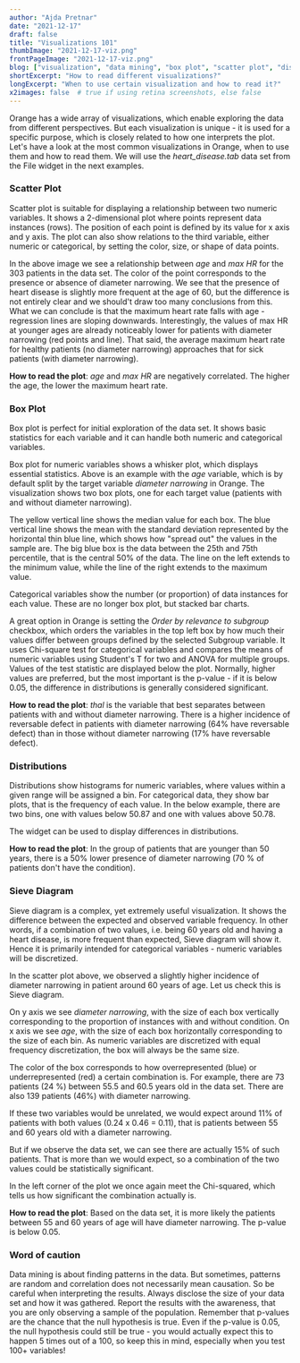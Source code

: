 ```yaml
---
author: "Ajda Pretnar"
date: "2021-12-17"
draft: false
title: "Visualizations 101"
thumbImage: "2021-12-17-viz.png"
frontPageImage: "2021-12-17-viz.png"
blog: ["visualization", "data mining", "box plot", "scatter plot", "distributions"]
shortExcerpt: "How to read different visualizations?"
longExcerpt: "When to use certain visualization and how to read it?"
x2images: false  # true if using retina screenshots, else false
---
```


Orange has a wide array of visualizations, which enable exploring the data from different perspectives. But each visualization is unique - it is used for a specific purpose, which is closely related to how one interprets the plot. Let's have a look at the most common visualizations in Orange, when to use them and how to read them. We will use the *heart_disease.tab* data set from the File widget in the next examples.

### Scatter Plot

Scatter plot is suitable for displaying a relationship between two numeric variables. It shows a 2-dimensional plot where points represent data instances (rows). The position of each point is defined by its value for x axis and y axis. The plot can also show relations to the third variable, either numeric or categorical, by setting the color, size, or shape of data points.

<WindowScreenshot src="2021-12-17-scatter-plot.png" />

In the above image we see a relationship between *age* and *max HR* for the 303 patients in the data set. The color of the point corresponds to the presence or absence of diameter narrowing. We see that the presence of heart disease is slightly more frequent at the age of 60, but the difference is not entirely clear and we should't draw too many conclusions from this. What we can conclude is that the maximum heart rate falls with age - regression lines are sloping downwards. Interestingly, the values of max HR at younger ages are already noticeably lower for patients with diameter narrowing (red points and line). That said, the average maximum heart rate for healthy patients (no diameter narrowing) approaches that for sick patients (with diameter narrowing).

**How to read the plot**: *age* and *max HR* are negatively correlated. The higher the age, the lower the maximum heart rate.

### Box Plot

Box plot is perfect for initial exploration of the data set. It shows basic statistics for each variable and it can handle both numeric and categorical variables.

<WindowScreenshot src="2021-12-17-box-plot-num2.png" />

Box plot for numeric variables shows a whisker plot, which displays essential statistics. Above is an example with the *age* variable, which is by default split by the target variable *diameter narrowing* in Orange. The visualization shows two box plots, one for each target value (patients with and without diameter narrowing).

The yellow vertical line shows the median value for each box. The blue vertical line shows the mean with the standard deviation represented by the horizontal thin blue line, which shows how "spread out" the values in the sample are. The big blue box is the data between the 25th and 75th percentile, that is the central 50% of the data. The line on the left extends to the minimum value, while the line of the right extends to the maximum value.

<WindowScreenshot src="2021-12-17-box-plot-cat.png" />

Categorical variables show the number (or proportion) of data instances for each value. These are no longer box plot, but stacked bar charts.

A great option in Orange is setting the *Order by relevance to subgroup* checkbox, which orders the variables in the top left box by how much their values differ between groups defined by the selected Subgroup variable. It uses Chi-square test for categorical variables and compares the means of numeric variables using Student's T for two and ANOVA for multiple groups. Values of the test statistic are displayed below the plot. Normally, higher values are preferred, but the most important is the p-value - if it is below 0.05, the difference in distributions is generally considered significant.

**How to read the plot**: *thal* is the variable that best separates between patients with and without diameter narrowing. There is a higher incidence of reversable defect in patients with diameter narrowing (64% have reversable defect) than in those without diameter narrowing (17% have reversable defect).

### Distributions

Distributions show histograms for numeric variables, where values within a given range will be assigned a bin. For categorical data, they show bar plots, that is the frequency of each value. In the below example, there are two bins, one with values below 50.87 and one with values above 50.78.

<WindowScreenshot src="2021-12-17-distributions.png" />

The widget can be used to display differences in distributions.

**How to read the plot**: In the group of patients that are younger than 50 years, there is a 50% lower presence of diameter narrowing (70 % of patients don't have the condition).

### Sieve Diagram

Sieve diagram is a complex, yet extremely useful visualization. It shows the difference between the expected and observed variable frequency. In other words, if a combination of two values, i.e. being 60 years old and having a heart disease, is more frequent than expected, Sieve diagram will show it. Hence it is primarily intended for categorical variables - numeric variables will be discretized.

<WindowScreenshot src="2021-12-17-sieve.png" />

In the scatter plot above, we observed a slightly higher incidence of diameter narrowing in patient around 60 years of age. Let us check this is Sieve diagram.

On y axis we see *diameter narrowing*, with the size of each box vertically corresponding to the proportion of instances with and without condition. On x axis we see *age*, with the size of each box horizontally corresponding to the size of each bin. As numeric variables are discretized with equal frequency discretization, the box will always be the same size.

The color of the box corresponds to how overrepresented (blue) or underrepresented (red) a certain combination is. For example, there are 73 patients (24 %) between 55.5 and 60.5 years old in the data set. There are also 139 patients (46%) with diameter narrowing.

If these two variables would be unrelated, we would expect around 11% of patients with both values (0.24 x 0.46 = 0.11), that is patients between 55 and 60 years old with a diameter narrowing.

But if we observe the data set, we can see there are actually 15% of such patients. That is more than we would expect, so a combination of the two values could be statistically significant.

In the left corner of the plot we once again meet the Chi-squared, which tells us how significant the combination actually is.

**How to read the plot**: Based on the data set, it is more likely the patients between 55 and 60 years of age will have diameter narrowing. The p-value is below 0.05.

### Word of caution

Data mining is about finding patterns in the data. But sometimes, patterns are random and correlation does not necessarily mean causation. So be careful when interpreting the results. Always disclose the size of your data set and how it was gathered. Report the results with the awareness, that you are only observing a sample of the population. Remember that p-values are the chance that the null hypothesis is true. Even if the p-value is 0.05, the null hypothesis could still be true - you would actually expect this to happen 5 times out of a 100, so keep this in mind, especially when you test 100+ variables!
